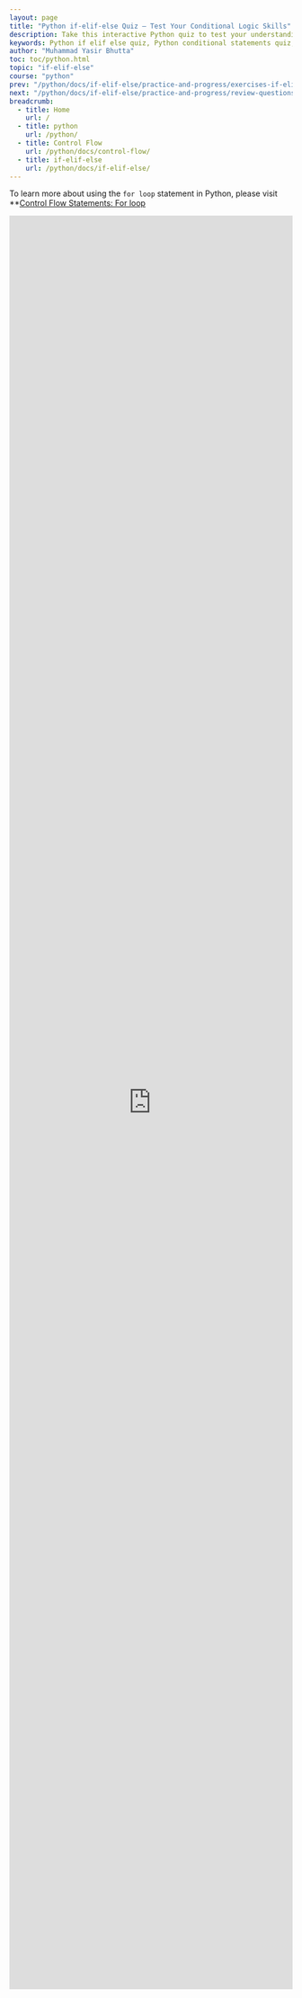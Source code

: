 ```yaml
---
layout: page
title: "Python if‑elif‑else Quiz – Test Your Conditional Logic Skills"
description: Take this interactive Python quiz to test your understanding of if‑elif‑else statements. Practice decision-making, syntax, and control flow with multiple choice questions for beginners.
keywords: Python if elif else quiz, Python conditional statements quiz, Python control flow quiz, Python if else MCQs, Python beginner quiz, test Python logic, Python decision making questions, Python programming quiz
author: "Muhammad Yasir Bhutta"
toc: toc/python.html
topic: "if-elif-else"
course: "python"
prev: "/python/docs/if-elif-else/practice-and-progress/exercises-if-elif-else.html"
next: "/python/docs/if-elif-else/practice-and-progress/review-questions-if-elif-else.html"
breadcrumb:
  - title: Home
    url: /
  - title: python
    url: /python/
  - title: Control Flow
    url: /python/docs/control-flow/
  - title: if-elif-else
    url: /python/docs/if-elif-else/
---
```


To learn more about using the `for loop` statement in Python, please visit **[Control Flow Statements: For loop](../index.md)

<iframe src="https://docs.google.com/forms/d/e/1FAIpQLSeZJ5GdqAvP8lmDKEISeRRvq-E7J10pTvoY5QMPoykg2bUwRA/viewform?embedded=true" width="100%" height="3156" frameborder="0" marginheight="0" marginwidth="0">Loading…</iframe>

<script async src="https://pagead2.googlesyndication.com/pagead/js/adsbygoogle.js?client=ca-pub-1602443888929206"
     crossorigin="anonymous"></script>
<!-- display square -->
<ins class="adsbygoogle"
     style="display:block"
     data-ad-client="ca-pub-1602443888929206"
     data-ad-slot="9845543342"
     data-ad-format="auto"
     data-full-width-responsive="true"></ins>
<script>
     (adsbygoogle = window.adsbygoogle || []).push({});
</script>